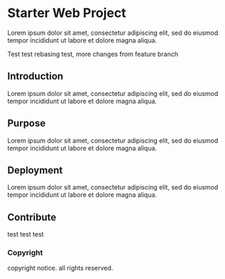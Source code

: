 # Starter Web Project

Lorem ipsum dolor sit amet, consectetur adipiscing elit, sed do eiusmod tempor incididunt ut labore et dolore magna aliqua.

Test test rebasing test, more changes from feature branch
## Introduction

Lorem ipsum dolor sit amet, consectetur adipiscing elit, sed do eiusmod tempor incididunt ut labore et dolore magna aliqua.

## Purpose

Lorem ipsum dolor sit amet, consectetur adipiscing elit, sed do eiusmod tempor incididunt ut labore et dolore magna aliqua.

## Deployment

Lorem ipsum dolor sit amet, consectetur adipiscing elit, sed do eiusmod tempor incididunt ut labore et dolore magna aliqua.

## Contribute

test test test

### Copyright

copyright notice. all rights reserved.

